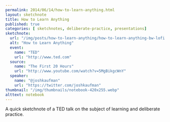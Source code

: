 ```yaml
---
permalink: 2014/06/14/how-to-learn-anything.html
layout: sketchnote
title: How to Learn Anything
published: true
categories: [ sketchnotes, deliberate-practice, presentations]
sketchnote:
  url: "/img/posts/how-to-learn-anything/how-to-learn-anything-bw-lofi.webp"
  alt: "How to Learn Anything"
  event:
    name: "TED"
    url: "http://www.ted.com"
  source:
    name: "The First 20 Hours"
    url: "http://www.youtube.com/watch?v=5MgBikgcWnY"
  speaker:
    name: "@joshkaufman"
    url: "https://twitter.com/joshkaufman"
thumbnail: "/img/thumbnails/notebook-420x255.webp"
alttext: notebook
---
```


A quick sketchnote of a TED talk on the subject of learning and deliberate practice.

